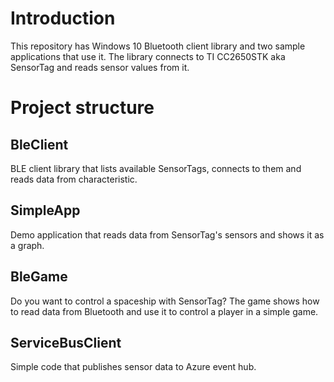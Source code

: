 # Introduction

This repository has Windows 10 Bluetooth client library and two sample applications that use it. 
The library connects to TI CC2650STK aka SensorTag and reads sensor values from it. 

# Project structure

## BleClient
BLE client library that lists available SensorTags, connects to them and reads data from characteristic. 

## SimpleApp
Demo application that reads data from SensorTag's sensors and shows it as a graph. 

## BleGame
Do you want to control a spaceship with SensorTag? The game shows how to read data from Bluetooth and use it to control 
a player in a simple game. 

## ServiceBusClient
Simple code that publishes sensor data to Azure event hub.
